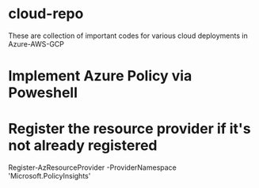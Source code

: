 # cloud-repo
These are collection of important codes for various cloud deployments in Azure-AWS-GCP

# Implement Azure Policy via Poweshell 
# Register the resource provider if it's not already registered
Register-AzResourceProvider -ProviderNamespace 'Microsoft.PolicyInsights'
